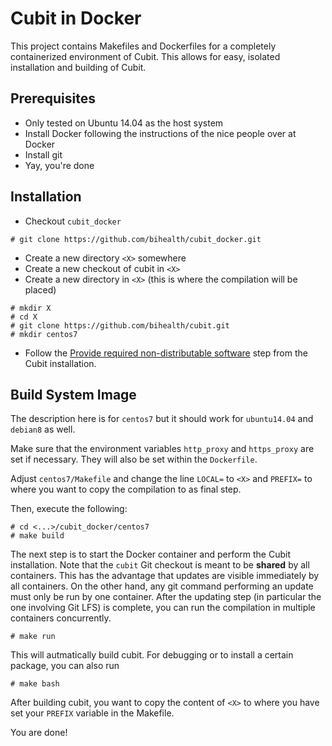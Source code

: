 # Cubit in Docker

This project contains Makefiles and Dockerfiles for a completely containerized environment of Cubit.
This allows for easy, isolated installation and building of Cubit.

## Prerequisites

- Only tested on Ubuntu 14.04 as the host system
- Install Docker following the instructions of the nice people over at Docker
- Install git
- Yay, you're done

## Installation

- Checkout `cubit_docker`

```
# git clone https://github.com/bihealth/cubit_docker.git
```

- Create a new directory `<X>` somewhere
- Create a new checkout of cubit in `<X>`
- Create a new directory in `<X>` (this is where the compilation will be placed)

```
# mkdir X
# cd X
# git clone https://github.com/bihealth/cubit.git
# mkdir centos7
```

- Follow the [Provide required non-distributable software](https://github.com/bihealth/cubit/blob/master/tools/README.md#provide-required-non-distributable-software) step from the Cubit installation.

## Build System Image

The description here is for `centos7` but it should work for `ubuntu14.04` and `debian8` as well.

Make sure that the environment variables `http_proxy` and `https_proxy` are set if necessary.
They will also be set within the `Dockerfile`.

Adjust `centos7/Makefile` and change the line `LOCAL=` to `<X>` and `PREFIX=` to where you want to copy the compilation to as final step.

Then, execute the following:

```
# cd <...>/cubit_docker/centos7
# make build
```

The next step is to start the Docker container and perform the Cubit
installation.  Note that the `cubit` Git checkout is meant to be **shared** by
all containers.  This has the advantage that updates are visible immediately by
all containers.  On the other hand, any git command performing an update must
only be run by one container.  After the updating step (in particular the one
        involving Git LFS) is complete, you can run the compilation in multiple
containers concurrently.

```
# make run
```

This will autmatically build cubit.
For debugging or to install a certain package, you can also run

```
# make bash
```

After building cubit, you want to copy the content of `<X>` to where you have
set your `PREFIX` variable in the Makefile.

You are done!

